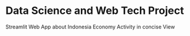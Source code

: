 # Data Science and Web Tech Project
Streamlit Web App about Indonesia Economy Activity in concise View
